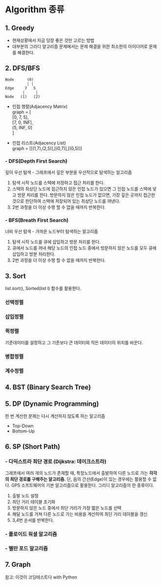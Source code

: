 # Algorithm 종류

## 1. Greedy
- 현재상황에서 지금 당장 좋은 것만 고르는 방법
- 대부분의 그리디 알고리즘 문제에서는 문제 해결을 위한 최소한의 아이디어로 문제를 해결한다.


## 2. DFS/BFS
    Node      (0)
              | |
    Edge     7   5
            |     |
    Node   (1)   (2)

- 인접 행렬(Adjacency Matrix)  
graph = [  
    [0, 7, 5],  
    [7, 0, INF],  
    [5, INF, 0]  
]

- 인접 리스트(Adjacency List)  
graph = [[(1,7),(2,5)],[(0,7)],[(0,5)]]

### - DFS(Depth First Search)
깊이 우선 탐색 - 그래프에서 깊은 부분을 우선적으로 탐색하는 알고리즘
1. 탐색 시작 노드를 스택에 저장하고 접근 처리를 한다.
2. 스택의 최상단 노드에 접근하지 않은 인접 노드가 있으면 그 인접 노드를 스택에 넣고 방문 처리를 한다. 방문하지 않은 인접 노드가 없으면, 가장 깊은 곳까지 접근한 것으로 판단하여 스택에 저장되어 있는 최상단 노드를 꺼낸다.
3. 2번 과정을 더 이상 수행 할 수 없을 때까지 반복한다.

### - BFS(Breath First Search)
너비 우선 탐색 - 가까운 노드부터 탐색하는 알고리즘
1. 탐색 시작 노드를 큐에 삽입하고 방문 처리를 한다.
2. 큐에서 노드를 꺼내 해당 노드의 인접 노드 중에서 방문하지 않은 노드를 모두 큐에 삽입하고 방문 처리한다.
3. 2번 과정을 더 이상 수행 할 수 없을 때까지 반복한다.

## 3. Sort
list.sort(), Sorted(list l) 함수를 활용한다.

### 선택정렬

### 삽입정렬

### 퀵정렬
기준데이터를 설정하고 그 기준보다 큰 데이터와 작은 데이터의 위치를 바꾼다.

### 병합정렬

### 계수정렬




## 4. BST (Binary Search Tree)


  
## 5. DP (Dynamic Programming)
한 번 계산한 문제는 다시 계산하지 않도록 하는 알고리즘
- Top-Down
- Bottom-Up

    
## 6. SP (Short Path)
### - 다익스트라 최단 경로 (Dijkstra: 데이크스트라)
그래프에서 여러 개의 노드가 존재할 때, 특정노드에서 출발하여 다른 노드로 가는 **각각의 최단 경로를 구해주는 알고리즘.** 단, 음의 간선(Edge)이 있는 경우에는 활용할 수 없다. GPS 소프트웨어의 기본 알고리즘으로 활용한다.
그리디 알고리즘의 한 종류이다.

1. 출발 노드 설정
2. 최단 거리 테이블 초기화
3. 방문하지 않은 노드 중에서 최단 거리가 가장 짧은 노드를 선택
4. 해달 노드를 거쳐 다른 노드로 가는 비용을 계산하여 최단 거리 테이블을 갱신
5. 3,4번 순서를 반복한다.


### - 플로이드 워셜 알고리즘


### - 벨만 포드 알고리즘



## 7. Graph


  

참고: 이것이 코딩테스트다 with Python

